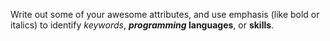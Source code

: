 Write out some of your awesome attributes, and use emphasis (like bold or italics) to identify _keywords_, **_programming_ languages**, or **skills**. 
